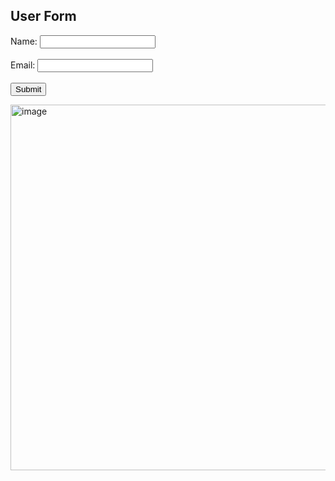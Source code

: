 <!DOCTYPE html>
<html>
<head>
<title>Full Stack Python App</title>            </head>
<body>
<h2>User Form</h2>
<form action="/submit" method="post">      Name: <input type="text" name="name"
required><br><br>
Email: <input type="email" name="email" required><br><br>
<input type="submit" value="Submit">
</form>
</body>
</html><img width="1344" height="585" alt="image" src="https://github.com/user-attachments/assets/7d2012a5-51a5-435f-8c5f-2c2ef6c3696b" />

